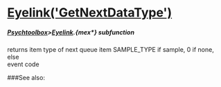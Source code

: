# [Eyelink('GetNextDataType')](Eyelink-GetNextDataType) 
##### [Psychtoolbox](Psychtoolbox)>[Eyelink](Eyelink).{mex*} subfunction


 returns item type of next queue item SAMPLE\_TYPE if sample, 0 if none, else  
event code  


###See also:

